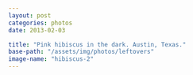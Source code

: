 ```yaml
---
layout: post
categories: photos
date: 2013-02-03

title: "Pink hibiscus in the dark. Austin, Texas."
base-path: "/assets/img/photos/leftovers"
image-name: "hibiscus-2"
---
```

